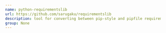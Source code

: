 ```yaml
---
name: python-requirementslib
url: https://github.com/sarugaku/requirementslib
description: tool for converting between pip-style and pipfile requirements. URL : https://github.com/sarugaku/requirementslib Groups : None
group: None
---
```

